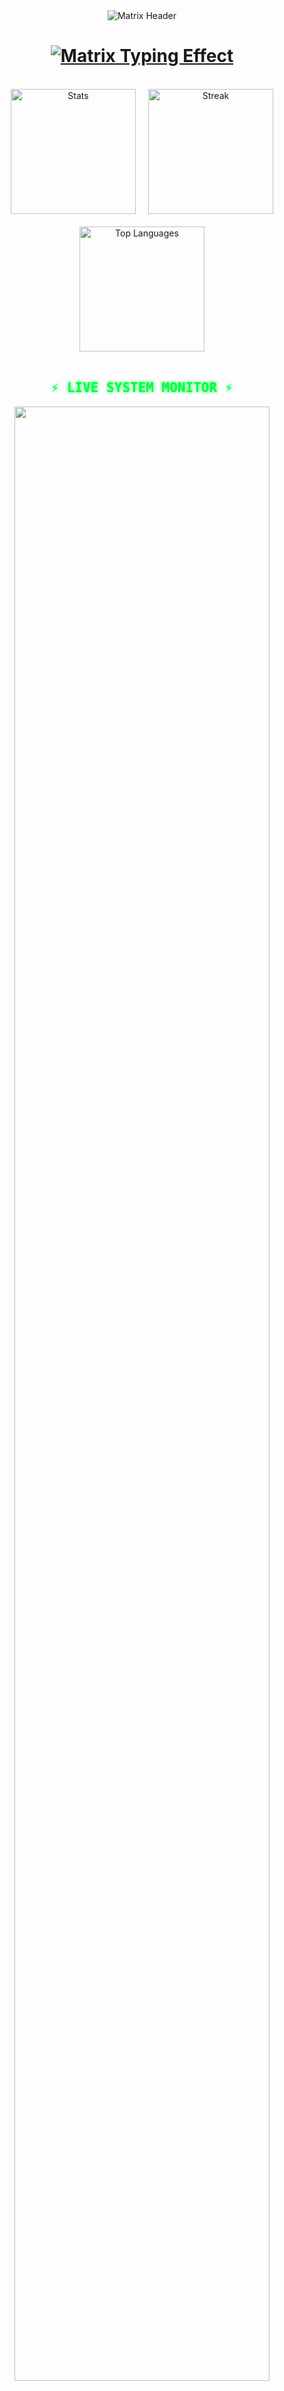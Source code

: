 <div align="center">
  <img src="https://capsule-render.vercel.app/api?type=waving&color=00FF41&height=300&section=header&text=TERMINAL%20ACTIVATED&fontSize=70&fontColor=000000&animation=matrix&fontAlignY=40&desc=ACCESSING%20OWAIS%20SYSTEMS...&descSize=25&descAlignY=70" alt="Matrix Header" />
</div>

<h1 align="center">
  <a href="https://git.io/typing-svg">
    <img src="https://readme-typing-svg.herokuapp.com/?font=JetBrains+Mono&weight=900&size=35&duration=4000&pause=1000&color=00FF41&background=000000&center=true&vCenter=true&width=900&height=100&lines=root%40ahmedowais520%3A~%24+WHOAMI;CYBER+SECURITY+SPECIALIST;PENETRATION+TESTER;FULL-STACK+ENGINEER;OPEN-SOURCE+DEVELOPER;ETHICAL+HACKER;TOP+1%25+TRYHACKME;CTF+PLAYER" alt="Matrix Typing Effect" />
  </a>
</h1>

<br>

<div align="center" style="display: flex; justify-content: center; gap: 20px; flex-wrap: wrap;">
  <img height="200" src="https://github-readme-stats.vercel.app/api?username=ahmedowais520&show_icons=true&theme=dark&bg_color=000000&border_color=00FF41&title_color=00FF41&icon_color=00FF41&text_color=FFFFFF&include_all_commits=true&count_private=true&hide_border=true" alt="Stats" />
  <img height="200" src="https://github-readme-streak-stats.herokuapp.com?user=ahmedowais520&theme=dark&background=000000&border=00FF41&stroke=00FF41&ring=00FF41&fire=00FF41&currStreakNum=FFFFFF&sideNums=FFFFFF&currStreakLabel=00FF41&sideLabels=FFFFFF&dates=FFFFFF" alt="Streak" />
  <img height="200" src="https://github-readme-stats.vercel.app/api/top-langs/?username=ahmedowais520&layout=compact&theme=dark&bg_color=000000&border_color=00FF41&title_color=00FF41&text_color=FFFFFF&hide_border=true&langs_count=10" alt="Top Languages" />
</div>

<br>

<h2 align="center" style="color: #00FF41; font-family: 'JetBrains Mono', monospace; text-shadow: 0 0 5px #00FF41;">⚡ LIVE SYSTEM MONITOR ⚡</h2>

<div align="center">
  <img src="https://github-readme-activity-graph.vercel.app/graph?username=ahmedowais520&theme=react-dark&bg_color=000000&hide_border=true&area=true&point=00FF41&color=00FF41&line=00FF41&custom_title=TERMINAL%20ACTIVITY%20STREAM" width="90%" />
</div>

<br>

<h2 align="center" style="color: #00FF41; font-family: 'JetBrains Mono', monospace; text-shadow: 0 0 5px #00FF41;">🔐 SECURITY CLEARANCE LEVELS</h2>

<div align="center" style="display: grid; grid-template-columns: repeat(auto-fit, minmax(300px, 1fr)); gap: 20px;">
  <div>
    <h3 style="color: #00FF41;">TRYHACKME</h3>
    <a href="https://tryhackme.com/p/AhmedOwais" target="_blank">
      <img src="https://tryhackme-badges.s3.amazonaws.com/AhmedOwais.png" alt="TryHackMe Badge" width="250" />
    </a>
  </div>
  <div>
  <br><br>
<br>

<h2 align="center" style="color: #00FF41; font-family: 'JetBrains Mono', monospace; text-shadow: 0 0 5px #00FF41;">🔮 CYBER WARFARE TOOLKIT 🔮</h2>

<div style="background-color: #000000; padding: 20px; border-radius: 10px; border: 1px solid #00FF41;">
  <h3 style="color: #00FF41; font-family: 'JetBrains Mono', monospace;">☠️ EXPLOITATION FRAMEWORKS</h3>
  <div>
    <img src="https://img.shields.io/badge/-Metasploit-000000?style=flat-square&logo=metasploit&logoColor=00FF41" />
    <img src="https://img.shields.io/badge/-Burp%20Suite-000000?style=flat-square&logo=burpsuite&logoColor=00FF41" />
    <img src="https://img.shields.io/badge/-OWASP%20ZAP-000000?style=flat-square&logo=owasp&logoColor=00FF41" />
    <img src="https://img.shields.io/badge/-Nmap-000000?style=flat-square&logo=nmap&logoColor=00FF41" />
  </div>

<h3 style="color: #00FF41; font-family: 'JetBrains Mono', monospace;">☠️ NETWORK TOOLS</h3>
  <div>
    <img src="https://img.shields.io/badge/-Wireshark-000000?style=flat-square&logo=wireshark&logoColor=00FF41" />
    <img src="https://img.shields.io/badge/-Aircrack--ng-000000?style=flat-square&logo=aircrack-ng&logoColor=00FF41" />
    <img src="https://img.shields.io/badge/-John%20The%20Ripper-000000?style=flat-square&logo=johntheripper&logoColor=00FF41" />
  </div>

  <h3  style="color: #FF0000; font-family: 'Hack', monospace;">💻 PROGRAMMING LANGUAGES</h3>
<div>
  <img src="https://skillicons.dev/icons?i=python,java,c,cpp,go,rust,js,ts&perline=8" alt="Programming Languages" />
</div>

<h3  style="color: #FF0000; font-family: 'Hack', monospace;">🌐 WEB DEVELOPMENT</h3>
<div >
  <img src="https://skillicons.dev/icons?i=html,css,react,nextjs,nodejs,express,graphql&perline=7" alt="Web Development" />
</div>

<h3  style="color: #FF0000; font-family: 'Hack', monospace;">🗃️ DATABASES</h3>
<div >
  <img src="https://skillicons.dev/icons?i=mongodb,postgres,mysql,redis&perline=4" alt="Databases" />
</div>

<h3 style="color: #FF0000; font-family: 'Hack', monospace;">☁️ CLOUD & DEVOPS</h3>
<div >
  <img src="https://skillicons.dev/icons?i=docker,kubernetes,aws,gcp,azure,firebase&perline=6" alt="Cloud & DevOps" />
</div>

<h3 style="color: #FF0000; font-family: 'Hack', monospace;">🛠️ TOOLS & PLATFORMS</h3>
<div >
  <img src="https://skillicons.dev/icons?i=git,github,gitlab,linux,bash,vim,vscode,idea&perline=8" alt="Tools" />
</div>

<h3 style="color: #FF0000; font-family: 'Hack', monospace;">🎨 DESIGN & IOT</h3>
<div >
  <img src="https://skillicons.dev/icons?i=figma,ps,ai,raspberrypi,arduino,electron&perline=6" alt="Design & IoT" />
</div>

<h3  style="color: #FF0000; font-family: 'Hack', monospace;">⚙️ OTHER SKILLS</h3>
<div >
  <img src="https://skillicons.dev/icons?i=regex&perline=1" alt="Other Skills" />
</div>

</div>

<br>

<h2 align="center" style="color: #00FF41; font-family: 'JetBrains Mono', monospace; text-shadow: 0 0 5px #00FF41;">💾 CLASSIFIED PROJECTS 💾</h2>

<div align="center" style="display: grid; grid-template-columns: repeat(auto-fit, minmax(300px, 1fr)); gap: 20px;">
  <a href="https://github.com/ahmedowais520/red-team-framework">
    <img align="center" src="https://github-readme-stats.vercel.app/api/pin/?username=ahmedowais520&repo=red-team-framework&theme=dark&bg_color=000000&border_color=00FF41&title_color=00FF41&text_color=FFFFFF" />
  </a>
  <a href="https://github.com/ahmedowais520/secure-auth-system">
    <img align="center" src="https://github-readme-stats.vercel.app/api/pin/?username=ahmedowais520&repo=secure-auth-system&theme=dark&bg_color=000000&border_color=00FF41&title_color=00FF41&text_color=FFFFFF" />
  </a>
  <a href="https://github.com/ahmedowais520/network-scanner">
    <img align="center" src="https://github-readme-stats.vercel.app/api/pin/?username=ahmedowais520&repo=network-scanner&theme=dark&bg_color=000000&border_color=00FF41&title_color=00FF41&text_color=FFFFFF" />
  </a>
  <a href="https://github.com/ahmedowais520/zero-day-exploit">
    <img align="center" src="https://github-readme-stats.vercel.app/api/pin/?username=ahmedowais520&repo=zero-day-exploit&theme=dark&bg_color=000000&border_color=00FF41&title_color=00FF41&text_color=FFFFFF" />
  </a>
</div>

<br>

<h2 align="center" style="color: #00FF41; font-family: 'JetBrains Mono', monospace; text-shadow: 0 0 5px #00FF41;">📡 SECURE COMMUNICATION CHANNELS 📡</h2>

<div align="center">
  <a href="https://linkedin.com/in/yourprofile">
    <img src="https://img.shields.io/badge/-LINKEDIN-000000?style=for-the-badge&logo=linkedin&logoColor=00FF41" />
  </a>
  <a href="https://twitter.com/yourtwitter">
    <img src="https://img.shields.io/badge/-TWITTER-000000?style=for-the-badge&logo=twitter&logoColor=00FF41" />
  </a>
  <a href="mailto:youremail@example.com">
    <img src="https://img.shields.io/badge/-PROTONMAIL-000000?style=for-the-badge&logo=protonmail&logoColor=00FF41" />
  </a>
  <a href="https://discord.com/users/yourdiscord">
    <img src="https://img.shields.io/badge/-DISCORD-000000?style=for-the-badge&logo=discord&logoColor=00FF41" />
  </a>
  <a href="https://keybase.io/yourprofile">
    <img src="https://img.shields.io/badge/-KEYBASE-000000?style=for-the-badge&logo=keybase&logoColor=00FF41" />
  </a>
</div>

<br>

<h2 align="center" style="color: #00FF41; font-family: 'JetBrains Mono', monospace; text-shadow: 0 0 5px #00FF41;">📈 RECENT ACTIVITY FEED</h2>

<!-- GitHub Readme Activity Feed -->
<div align="center">
  <img src="https://github-profile-summary-cards.vercel.app/api/cards/profile-details?username=ahmedowais520&theme=matrix" width="90%" />
</div>

<br>

<div align="center">
  <img src="https://capsule-render.vercel.app/api?type=waving&color=00FF41&height=150&section=footer&animation=fadeIn&fontAlignY=70&text=CONNECTION%20TERMINATED...&fontSize=30&fontColor=000000" alt="Footer" />
</div>

<!-- Matrix Rain Effect -->
<div align="center">
  <img src="https://raw.githubusercontent.com/ahmedowais520/ahmedowais520/main/matrix.gif" width="100%" />
</div>
